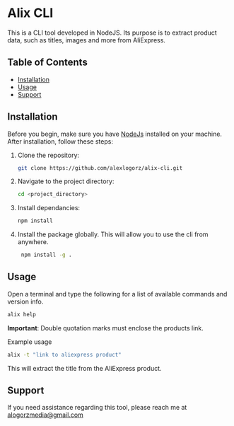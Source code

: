 # Alix CLI

This is a CLI tool developed in NodeJS. Its purpose is to extract product data, such as titles, images and more from AliExpress.

## Table of Contents

- [Installation](#installation)
- [Usage](#usage)
- [Support](#support)

## Installation

Before you begin, make sure you have [NodeJs](https://nodejs.org/en/download/package-manager) installed on your machine. After installation, follow these steps:

1. Clone the repository:
   ```bash
   git clone https://github.com/alexlogorz/alix-cli.git
   ```
2. Navigate to the project directory:
   ```bash
   cd <project_directory>
   ```
3. Install dependancies:
   ```bash
   npm install
   ```
4. Install the package globally. This will allow you to use the cli from anywhere.
   ```bash
    npm install -g .
   ```

## Usage
Open a terminal and type the following for a list of available commands and version info.
``` bash
alix help
```

**Important**: Double quotation marks must enclose the products link.

Example usage
``` bash
alix -t "link to aliexpress product"
```
This will extract the title from the AliExpress product.

## Support
If you need assistance regarding this tool, please reach me at alogorzmedia@gmail.com